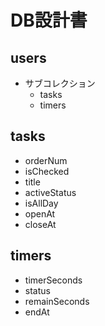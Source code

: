 # DB設計書

## users

- サブコレクション
  - tasks
  - timers

## tasks

- orderNum
- isChecked
- title
- activeStatus
- isAllDay
- openAt
- closeAt

## timers

- timerSeconds
- status
- remainSeconds
- endAt
